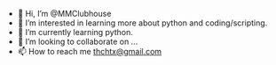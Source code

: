- 👋 Hi, I’m @MMClubhouse
- 👀 I’m interested in learning more about python and coding/scripting.
- 🌱 I’m currently learning python.
- 💞️ I’m looking to collaborate on ...
- 📫 How to reach me thchtx@gmail.com

<!---
MMClubhouse/MMClubhouse is a ✨ special ✨ repository because its `README.md` (this file) appears on your GitHub profile.
You can click the Preview link to take a look at your changes.
--->
